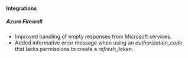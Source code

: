 
#### Integrations
##### Azure Firewall
- Improved handling of empty responses from Microsoft services.
- Added informative error message when using an *authorization_code* that lacks permissions to create a *refresh_token*. 
